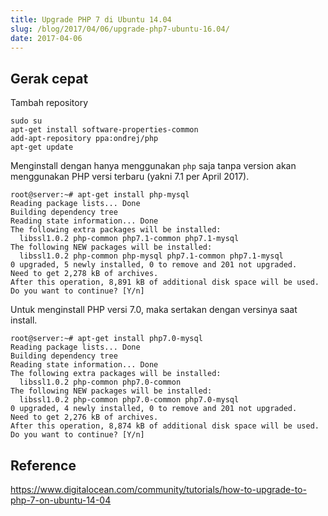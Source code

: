 ```yaml
---
title: Upgrade PHP 7 di Ubuntu 14.04
slug: /blog/2017/04/06/upgrade-php7-ubuntu-16.04/
date: 2017-04-06
---
```


## Gerak cepat

Tambah repository

```
sudo su
apt-get install software-properties-common
add-apt-repository ppa:ondrej/php
apt-get update
```

Menginstall dengan hanya menggunakan `php` saja tanpa version akan menggunakan PHP versi terbaru (yakni 7.1 per April 2017). 

```
root@server:~# apt-get install php-mysql
Reading package lists... Done
Building dependency tree
Reading state information... Done
The following extra packages will be installed:
  libssl1.0.2 php-common php7.1-common php7.1-mysql
The following NEW packages will be installed:
  libssl1.0.2 php-common php-mysql php7.1-common php7.1-mysql
0 upgraded, 5 newly installed, 0 to remove and 201 not upgraded.
Need to get 2,278 kB of archives.
After this operation, 8,891 kB of additional disk space will be used.
Do you want to continue? [Y/n]
```

Untuk menginstall PHP versi 7.0, maka sertakan dengan versinya saat install.

```
root@server:~# apt-get install php7.0-mysql
Reading package lists... Done
Building dependency tree
Reading state information... Done
The following extra packages will be installed:
  libssl1.0.2 php-common php7.0-common
The following NEW packages will be installed:
  libssl1.0.2 php-common php7.0-common php7.0-mysql
0 upgraded, 4 newly installed, 0 to remove and 201 not upgraded.
Need to get 2,276 kB of archives.
After this operation, 8,874 kB of additional disk space will be used.
Do you want to continue? [Y/n]
```

## Reference

https://www.digitalocean.com/community/tutorials/how-to-upgrade-to-php-7-on-ubuntu-14-04